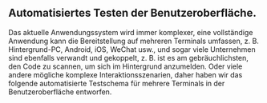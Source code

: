 
## Automatisiertes Testen der Benutzeroberfläche.
Das aktuelle Anwendungssystem wird immer komplexer, eine vollständige Anwendung kann die Bereitstellung auf mehreren Terminals umfassen, z. B. Hintergrund-PC, Android, iOS, WeChat usw., und sogar viele Unternehmen sind ebenfalls verwandt und gekoppelt, z. B. ist es am gebräuchlichsten, den Code zu scannen, um sich im Hintergrund anzumelden.
Oder viele andere mögliche komplexe Interaktionsszenarien, daher haben wir das folgende automatisierte Testschema für mehrere Terminals in der Benutzeroberfläche entworfen.

